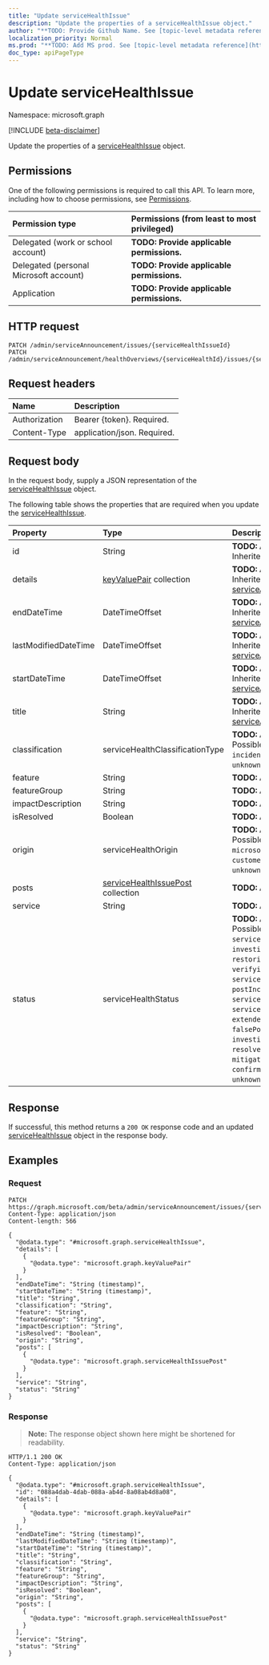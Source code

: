 ```yaml
---
title: "Update serviceHealthIssue"
description: "Update the properties of a serviceHealthIssue object."
author: "**TODO: Provide Github Name. See [topic-level metadata reference](https://msgo.azurewebsites.net/add/document/guidelines/metadata.html#topic-level-metadata)**"
localization_priority: Normal
ms.prod: "**TODO: Add MS prod. See [topic-level metadata reference](https://msgo.azurewebsites.net/add/document/guidelines/metadata.html#topic-level-metadata)**"
doc_type: apiPageType
---
```


# Update serviceHealthIssue
Namespace: microsoft.graph

[!INCLUDE [beta-disclaimer](../../includes/beta-disclaimer.md)]

Update the properties of a [serviceHealthIssue](../resources/servicehealthissue.md) object.

## Permissions
One of the following permissions is required to call this API. To learn more, including how to choose permissions, see [Permissions](/graph/permissions-reference).

|Permission type|Permissions (from least to most privileged)|
|:---|:---|
|Delegated (work or school account)|**TODO: Provide applicable permissions.**|
|Delegated (personal Microsoft account)|**TODO: Provide applicable permissions.**|
|Application|**TODO: Provide applicable permissions.**|

## HTTP request

<!-- {
  "blockType": "ignored"
}
-->
``` http
PATCH /admin/serviceAnnouncement/issues/{serviceHealthIssueId}
PATCH /admin/serviceAnnouncement/healthOverviews/{serviceHealthId}/issues/{serviceHealthIssueId}
```

## Request headers
|Name|Description|
|:---|:---|
|Authorization|Bearer {token}. Required.|
|Content-Type|application/json. Required.|

## Request body
In the request body, supply a JSON representation of the [serviceHealthIssue](../resources/servicehealthissue.md) object.

The following table shows the properties that are required when you update the [serviceHealthIssue](../resources/servicehealthissue.md).

|Property|Type|Description|
|:---|:---|:---|
|id|String|**TODO: Add Description** Inherited from [entity](../resources/entity.md)|
|details|[keyValuePair](../resources/keyvaluepair.md) collection|**TODO: Add Description** Inherited from [serviceAnnouncementBase](../resources/serviceannouncementbase.md)|
|endDateTime|DateTimeOffset|**TODO: Add Description** Inherited from [serviceAnnouncementBase](../resources/serviceannouncementbase.md)|
|lastModifiedDateTime|DateTimeOffset|**TODO: Add Description** Inherited from [serviceAnnouncementBase](../resources/serviceannouncementbase.md)|
|startDateTime|DateTimeOffset|**TODO: Add Description** Inherited from [serviceAnnouncementBase](../resources/serviceannouncementbase.md)|
|title|String|**TODO: Add Description** Inherited from [serviceAnnouncementBase](../resources/serviceannouncementbase.md)|
|classification|serviceHealthClassificationType|**TODO: Add Description**. Possible values are: `advisory`, `incident`, `unknownFutureValue`.|
|feature|String|**TODO: Add Description**|
|featureGroup|String|**TODO: Add Description**|
|impactDescription|String|**TODO: Add Description**|
|isResolved|Boolean|**TODO: Add Description**|
|origin|serviceHealthOrigin|**TODO: Add Description**. Possible values are: `microsoft`, `thirdParty`, `customer`, `unknownFutureValue`.|
|posts|[serviceHealthIssuePost](../resources/servicehealthissuepost.md) collection|**TODO: Add Description**|
|service|String|**TODO: Add Description**|
|status|serviceHealthStatus|**TODO: Add Description**. Possible values are: `serviceOperational`, `investigating`, `restoringService`, `verifyingService`, `serviceRestored`, `postIncidentReviewPublished`, `serviceDegradation`, `serviceInterruption`, `extendedRecovery`, `falsePositive`, `investigationSuspended`, `resolved`, `mitigatedExternal`, `mitigated`, `resolvedExternal`, `confirmed`, `reported`, `unknownFutureValue`.|



## Response

If successful, this method returns a `200 OK` response code and an updated [serviceHealthIssue](../resources/servicehealthissue.md) object in the response body.

## Examples

### Request
<!-- {
  "blockType": "request",
  "name": "update_servicehealthissue"
}
-->
``` http
PATCH https://graph.microsoft.com/beta/admin/serviceAnnouncement/issues/{serviceHealthIssueId}
Content-Type: application/json
Content-length: 566

{
  "@odata.type": "#microsoft.graph.serviceHealthIssue",
  "details": [
    {
      "@odata.type": "microsoft.graph.keyValuePair"
    }
  ],
  "endDateTime": "String (timestamp)",
  "startDateTime": "String (timestamp)",
  "title": "String",
  "classification": "String",
  "feature": "String",
  "featureGroup": "String",
  "impactDescription": "String",
  "isResolved": "Boolean",
  "origin": "String",
  "posts": [
    {
      "@odata.type": "microsoft.graph.serviceHealthIssuePost"
    }
  ],
  "service": "String",
  "status": "String"
}
```


### Response
>**Note:** The response object shown here might be shortened for readability.
<!-- {
  "blockType": "response",
  "truncated": true
}
-->
``` http
HTTP/1.1 200 OK
Content-Type: application/json

{
  "@odata.type": "#microsoft.graph.serviceHealthIssue",
  "id": "088a4dab-4dab-088a-ab4d-8a08ab4d8a08",
  "details": [
    {
      "@odata.type": "microsoft.graph.keyValuePair"
    }
  ],
  "endDateTime": "String (timestamp)",
  "lastModifiedDateTime": "String (timestamp)",
  "startDateTime": "String (timestamp)",
  "title": "String",
  "classification": "String",
  "feature": "String",
  "featureGroup": "String",
  "impactDescription": "String",
  "isResolved": "Boolean",
  "origin": "String",
  "posts": [
    {
      "@odata.type": "microsoft.graph.serviceHealthIssuePost"
    }
  ],
  "service": "String",
  "status": "String"
}
```

